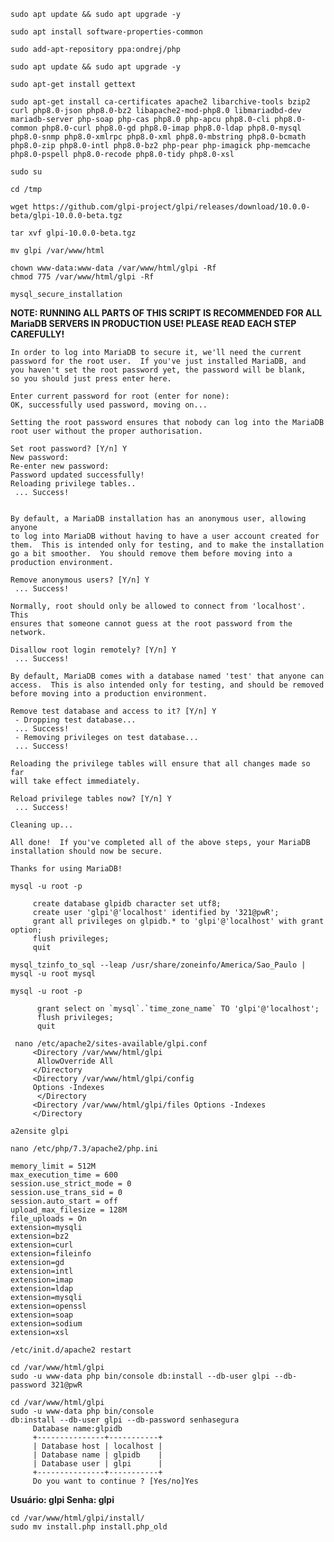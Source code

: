 ```
sudo apt update && sudo apt upgrade -y
```
```
sudo apt install software-properties-common
```
```
sudo add-apt-repository ppa:ondrej/php
```
```
sudo apt update && sudo apt upgrade -y
 ```
```
sudo apt-get install gettext
```
```
sudo apt-get install ca-certificates apache2 libarchive-tools bzip2 curl php8.0-json php8.0-bz2 libapache2-mod-php8.0 libmariadbd-dev mariadb-server php-soap php-cas php8.0 php-apcu php8.0-cli php8.0-common php8.0-curl php8.0-gd php8.0-imap php8.0-ldap php8.0-mysql php8.0-snmp php8.0-xmlrpc php8.0-xml php8.0-mbstring php8.0-bcmath php8.0-zip php8.0-intl php8.0-bz2 php-pear php-imagick php-memcache php8.0-pspell php8.0-recode php8.0-tidy php8.0-xsl 
```
```
sudo su

cd /tmp

wget https://github.com/glpi-project/glpi/releases/download/10.0.0-beta/glpi-10.0.0-beta.tgz

tar xvf glpi-10.0.0-beta.tgz
```
```
mv glpi /var/www/html
```
```
chown www-data:www-data /var/www/html/glpi -Rf
chmod 775 /var/www/html/glpi -Rf
```
```
mysql_secure_installation
```

                                        


**NOTE: RUNNING ALL PARTS OF THIS SCRIPT IS RECOMMENDED FOR ALL MariaDB
		SERVERS IN PRODUCTION USE!  PLEASE READ EACH STEP CAREFULLY!**

	In order to log into MariaDB to secure it, we'll need the current
	password for the root user.  If you've just installed MariaDB, and
	you haven't set the root password yet, the password will be blank,
	so you should just press enter here.

	Enter current password for root (enter for none):
	OK, successfully used password, moving on...

	Setting the root password ensures that nobody can log into the MariaDB
	root user without the proper authorisation.

	Set root password? [Y/n] Y
	New password:
	Re-enter new password:
	Password updated successfully!
	Reloading privilege tables..
	 ... Success!


	By default, a MariaDB installation has an anonymous user, allowing anyone
	to log into MariaDB without having to have a user account created for
	them.  This is intended only for testing, and to make the installation
	go a bit smoother.  You should remove them before moving into a
	production environment.

	Remove anonymous users? [Y/n] Y
	 ... Success!

	Normally, root should only be allowed to connect from 'localhost'.  This
	ensures that someone cannot guess at the root password from the network.

	Disallow root login remotely? [Y/n] Y
	 ... Success!

	By default, MariaDB comes with a database named 'test' that anyone can
	access.  This is also intended only for testing, and should be removed
	before moving into a production environment.

	Remove test database and access to it? [Y/n] Y
	 - Dropping test database...
	 ... Success!
	 - Removing privileges on test database...
	 ... Success!

	Reloading the privilege tables will ensure that all changes made so far
	will take effect immediately.

	Reload privilege tables now? [Y/n] Y
	 ... Success!

	Cleaning up...

	All done!  If you've completed all of the above steps, your MariaDB
	installation should now be secure.

	Thanks for using MariaDB!

```	
mysql -u root -p
 
	 create database glpidb character set utf8;
	 create user 'glpi'@'localhost' identified by '321@pwR';
	 grant all privileges on glpidb.* to 'glpi'@'localhost' with grant option;
	 flush privileges;
	 quit
```
```
mysql_tzinfo_to_sql --leap /usr/share/zoneinfo/America/Sao_Paulo | mysql -u root mysql 
```
```
mysql -u root -p

	  grant select on `mysql`.`time_zone_name` TO 'glpi'@'localhost';
	  flush privileges;
	  quit
```
``` 
 nano /etc/apache2/sites-available/glpi.conf
	 <Directory /var/www/html/glpi
	  AllowOverride All
	 </Directory
	 <Directory /var/www/html/glpi/config
	 Options -Indexes
	  </Directory
	 <Directory /var/www/html/glpi/files Options -Indexes
	 </Directory 
```
```	 
a2ensite glpi
```
```
nano /etc/php/7.3/apache2/php.ini

memory_limit = 512M
max_execution_time = 600
session.use_strict_mode = 0
session.use_trans_sid = 0
session.auto_start = off
upload_max_filesize = 128M
file_uploads = On
extension=mysqli
extension=bz2
extension=curl
extension=fileinfo
extension=gd
extension=intl
extension=imap
extension=ldap
extension=mysqli
extension=openssl
extension=soap
extension=sodium
extension=xsl
```
```	 	 
/etc/init.d/apache2 restart
```
```
cd /var/www/html/glpi
sudo -u www-data php bin/console db:install --db-user glpi --db-password 321@pwR
```
```
cd /var/www/html/glpi
sudo -u www-data php bin/console 
db:install --db-user glpi --db-password senhasegura
	 Database name:glpidb
	 +---------------+-----------+
	 | Database host | localhost |
	 | Database name | glpidb    |
	 | Database user | glpi      |
	 +---------------+-----------+
	 Do you want to continue ? [Yes/no]Yes
```
 
**Usuário: glpi
Senha: glpi**

```
cd /var/www/html/glpi/install/ 
sudo mv install.php install.php_old
```
